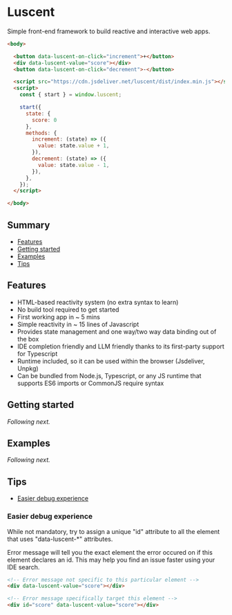 # Luscent

Simple front-end framework to build reactive and interactive web apps.

```html
<body>

  <button data-luscent-on-click="increment">+</button>
  <div data-luscent-value="score"></div>
  <button data-luscent-on-click="decrement">-</button>

  <script src="https://cdn.jsdeliver.net/luscent/dist/index.min.js"></script>
  <script>
    const { start } = window.luscent;

    start({
      state: {
        score: 0
      },
      methods: {
        increment: (state) => ({
          value: state.value + 1,
        }),
        decrement: (state) => ({
          value: state.value - 1,
        }),
      },
    });
  </script>

</body>
```

## Summary

- [Features](#features)
- [Getting started](#getting-started)
- [Examples](#examples)
- [Tips](#tips)

## Features

- HTML-based reactivity system (no extra syntax to learn)
- No build tool required to get started
- First working app in ~ 5 mins
- Simple reactivity in ~ 15 lines of Javascript
- Provides state management and one way/two way data binding out of the box
- IDE completion friendly and LLM friendly thanks to its first-party support for Typescript
- Runtime included, so it can be used within the browser (Jsdeliver, Unpkg)
- Can be bundled from Node.js, Typescript, or any JS runtime that supports ES6 imports or CommonJS require syntax

## Getting started

_Following next._

## Examples

_Following next._

## Tips

- [Easier debug experience](#easier-debug)

### Easier debug experience

While not mandatory, try to assign a unique "id" attribute to all the element that uses "data-luscent-*" attributes.

Error message will tell you the exact element the error occured on if this element declares an id. This may help you find an issue faster using your IDE search.

```html
<!-- Error message not specific to this particular element -->
<div data-luscent-value="score"></div>

<!-- Error message specifically target this element -->
<div id="score" data-luscent-value="score"></div>
```
